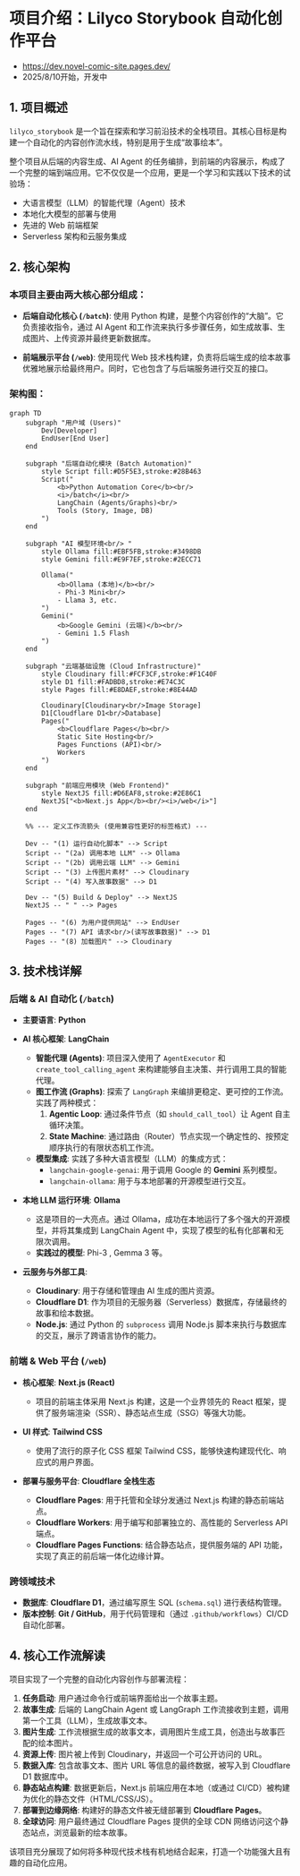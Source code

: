 # 项目介绍：Lilyco Storybook 自动化创作平台 
- https://dev.novel-comic-site.pages.dev/
- 2025/8/10开始，开发中

## 1. 项目概述

`lilyco_storybook` 是一个旨在探索和学习前沿技术的全栈项目。其核心目标是构建一个自动化的内容创作流水线，特别是用于生成“故事绘本”。

整个项目从后端的内容生成、AI Agent 的任务编排，到前端的内容展示，构成了一个完整的端到端应用。它不仅仅是一个应用，更是一个学习和实践以下技术的试验场：
- 大语言模型（LLM）的智能代理（Agent）技术
- 本地化大模型的部署与使用
- 先进的 Web 前端框架
- Serverless 架构和云服务集成

## 2. 核心架构

### 本项目主要由两大核心部分组成：

- **后端自动化核心 (`/batch`)**: 使用 Python 构建，是整个内容创作的“大脑”。它负责接收指令，通过 AI Agent 和工作流来执行多步骤任务，如生成故事、生成图片、上传资源并最终更新数据库。

- **前端展示平台 (`/web`)**: 使用现代 Web 技术栈构建，负责将后端生成的绘本故事优雅地展示给最终用户。同时，它也包含了与后端服务进行交互的接口。

### 架构图：


```mermaid
graph TD
    subgraph "用户域 (Users)"
        Dev[Developer]
        EndUser[End User]
    end

    subgraph "后端自动化模块 (Batch Automation)"
        style Script fill:#D5F5E3,stroke:#28B463
        Script("
            <b>Python Automation Core</b><br/>
            <i>/batch</i><br/>
            LangChain (Agents/Graphs)<br/>
            Tools (Story, Image, DB)
        ")
    end

    subgraph "AI 模型环境<br/> "
        style Ollama fill:#EBF5FB,stroke:#3498DB
        style Gemini fill:#E9F7EF,stroke:#2ECC71

        Ollama("
            <b>Ollama (本地)</b><br/>
            - Phi-3 Mini<br/>
            - Llama 3, etc.
        ")
        Gemini("
            <b>Google Gemini (云端)</b><br/>
            - Gemini 1.5 Flash
        ")
    end

    subgraph "云端基础设施 (Cloud Infrastructure)"
        style Cloudinary fill:#FCF3CF,stroke:#F1C40F
        style D1 fill:#FADBD8,stroke:#E74C3C
        style Pages fill:#E8DAEF,stroke:#8E44AD

        Cloudinary[Cloudinary<br/>Image Storage]
        D1[Cloudflare D1<br/>Database]
        Pages("
            <b>Cloudflare Pages</b><br/>
            Static Site Hosting<br/>
            Pages Functions (API)<br/>
            Workers
        ")
    end
    
    subgraph "前端应用模块 (Web Frontend)"
        style NextJS fill:#D6EAF8,stroke:#2E86C1
        NextJS["<b>Next.js App</b><br/><i>/web</i>"]
    end

    %% --- 定义工作流箭头 (使用兼容性更好的标签格式) ---

    Dev -- "(1) 运行自动化脚本" --> Script
    Script -- "(2a) 调用本地 LLM" --> Ollama
    Script -- "(2b) 调用云端 LLM" --> Gemini
    Script -- "(3) 上传图片素材" --> Cloudinary
    Script -- "(4) 写入故事数据" --> D1
    
    Dev -- "(5) Build & Deploy" --> NextJS
    NextJS -- " " --> Pages
    
    Pages -- "(6) 为用户提供网站" --> EndUser
    Pages -- "(7) API 请求<br/>(读写故事数据)" --> D1
    Pages -- "(8) 加载图片" --> Cloudinary
```

## 3. 技术栈详解

### 后端 & AI 自动化 (`/batch`)

- **主要语言**: **Python**

- **AI 核心框架**: **LangChain**
  - **智能代理 (Agents)**: 项目深入使用了 `AgentExecutor` 和 `create_tool_calling_agent` 来构建能够自主决策、并行调用工具的智能代理。
  - **图工作流 (Graphs)**: 探索了 `LangGraph` 来编排更稳定、更可控的工作流。实践了两种模式：
    1.  **Agentic Loop**: 通过条件节点（如 `should_call_tool`）让 Agent 自主循环决策。
    2.  **State Machine**: 通过路由（Router）节点实现一个确定性的、按预定顺序执行的有限状态机工作流。
  - **模型集成**: 实践了多种大语言模型（LLM）的集成方式：
    - `langchain-google-genai`: 用于调用 Google 的 **Gemini** 系列模型。
    - `langchain-ollama`: 用于与本地部署的开源模型进行交互。

- **本地 LLM 运行环境**: **Ollama**
  - 这是项目的一大亮点。通过 Ollama，成功在本地运行了多个强大的开源模型，并将其集成到 LangChain Agent 中，实现了模型的私有化部署和无限次调用。
  - **实践过的模型**: Phi-3 , Gemma 3 等。

- **云服务与外部工具**:
  - **Cloudinary**: 用于存储和管理由 AI 生成的图片资源。
  - **Cloudflare D1**: 作为项目的无服务器（Serverless）数据库，存储最终的故事和绘本数据。
  - **Node.js**: 通过 Python 的 `subprocess` 调用 Node.js 脚本来执行与数据库的交互，展示了跨语言协作的能力。

### 前端 & Web 平台 (`/web`)

- **核心框架**: **Next.js (React)**
  - 项目的前端主体采用 Next.js 构建，这是一个业界领先的 React 框架，提供了服务端渲染（SSR）、静态站点生成（SSG）等强大功能。

- **UI 样式**: **Tailwind CSS**
  - 使用了流行的原子化 CSS 框架 Tailwind CSS，能够快速构建现代化、响应式的用户界面。

- **部署与服务平台**: **Cloudflare 全栈生态**
  - **Cloudflare Pages**: 用于托管和全球分发通过 Next.js 构建的静态前端站点。
  - **Cloudflare Workers**: 用于编写和部署独立的、高性能的 Serverless API 端点。
  - **Cloudflare Pages Functions**: 结合静态站点，提供服务端的 API 功能，实现了真正的前后端一体化边缘计算。

### 跨领域技术

- **数据库**: **Cloudflare D1**，通过编写原生 SQL (`schema.sql`) 进行表结构管理。
- **版本控制**: **Git / GitHub**，用于代码管理和（通过 `.github/workflows`）CI/CD 自动化部署。

## 4. 核心工作流解读

项目实现了一个完整的自动化内容创作与部署流程：
1.  **任务启动**: 用户通过命令行或前端界面给出一个故事主题。
2.  **故事生成**: 后端的 LangChain Agent 或 LangGraph 工作流接收到主题，调用第一个工具（LLM），生成故事文本。
3.  **图片生成**: 工作流根据生成的故事文本，调用图片生成工具，创造出与故事匹配的绘本图片。
4.  **资源上传**: 图片被上传到 Cloudinary，并返回一个可公开访问的 URL。
5.  **数据入库**: 包含故事文本、图片 URL 等信息的最终数据，被写入到 Cloudflare D1 数据库中。
6.  **静态站点构建**: 数据更新后，Next.js 前端应用在本地（或通过 CI/CD）被构建为优化的静态文件（HTML/CSS/JS）。
7.  **部署到边缘网络**: 构建好的静态文件被无缝部署到 **Cloudflare Pages**。
8.  **全球访问**: 用户最终通过 Cloudflare Pages 提供的全球 CDN 网络访问这个静态站点，浏览最新的绘本故事。

该项目充分展现了如何将多种现代技术栈有机地结合起来，打造一个功能强大且有趣的自动化应用。
